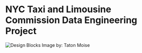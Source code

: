 # NYC Taxi and Limousine Commission Data Engineering Project
![Design Blocks](https://images.unsplash.com/photo-1512978748615-0bfcbdc57bc3?ixlib=rb-1.2.1&ixid=MXwxMjA3fDB8MHxwaG90by1wYWdlfHx8fGVufDB8fHw%3D&auto=format&fit=crop&w=2100&q=80)
Image by: Taton Moise
